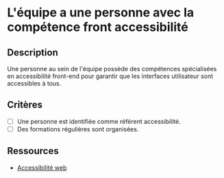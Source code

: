 # L'équipe a une personne avec la compétence front accessibilité

## Description

Une personne au sein de l'équipe possède des compétences spécialisées en accessibilité front-end pour garantir que les interfaces utilisateur sont accessibles à tous.

## Critères

- [ ] Une personne est identifiée comme référent accessibilité.
- [ ] Des formations régulières sont organisées.

## Ressources

- [Accessibilité web](https://www.w3.org/WAI/)
